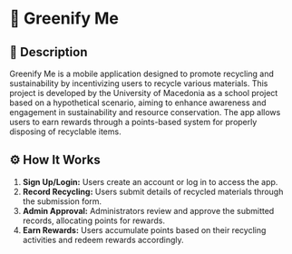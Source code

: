 # 🌿 Greenify Me

## 📄 Description

Greenify Me is a mobile application designed to promote recycling and sustainability by incentivizing users to recycle various materials. This project is developed by the University of Macedonia as a school project based on a hypothetical scenario, aiming to enhance awareness and engagement in sustainability and resource conservation. The app allows users to earn rewards through a points-based system for properly disposing of recyclable items.

## ⚙️ How It Works

1. **Sign Up/Login:** Users create an account or log in to access the app.
2. **Record Recycling:** Users submit details of recycled materials through the submission form.
3. **Admin Approval:** Administrators review and approve the submitted records, allocating points for rewards.
4. **Earn Rewards:** Users accumulate points based on their recycling activities and redeem rewards accordingly.
